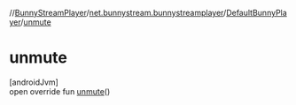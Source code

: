 //[BunnyStreamPlayer](../../../index.md)/[net.bunnystream.bunnystreamplayer](../index.md)/[DefaultBunnyPlayer](index.md)/[unmute](unmute.md)

# unmute

[androidJvm]\
open override fun [unmute](unmute.md)()
